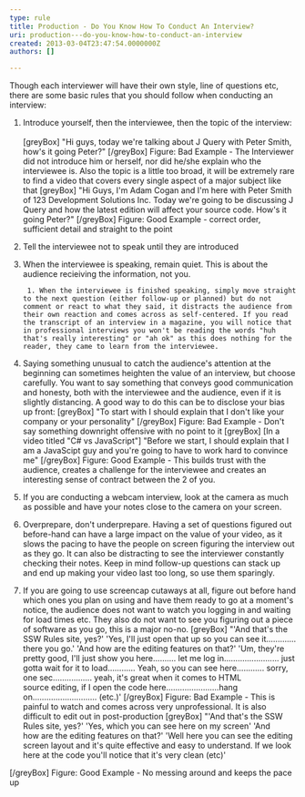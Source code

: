 ```yaml
---
type: rule
title: Production - Do You Know How To Conduct An Interview?
uri: production---do-you-know-how-to-conduct-an-interview
created: 2013-03-04T23:47:54.0000000Z
authors: []

---
```


Though each interviewer will have their own style, line of questions etc, there are some basic rules that you should follow when conducting an interview:
 
1. Introduce yourself, then the interviewee, then the topic of the interview: <br>      
    [greyBox]  "Hi guys, today we're talking about J Query with Peter Smith, how's it going Peter?"  [/greyBox]
Figure: Bad Example - The Interviewer did not introduce him or herself, nor did he/she explain who the interviewee is. Also the topic is a little too broad, it will be extremely rare to find a video that covers every single aspect of a major subject like that
    [greyBox]  "Hi Guys, I'm Adam Cogan and I'm here with Peter Smith of 123 Development Solutions Inc. Today we're going to be discussing J Query and how the latest edition will affect your source code. How's it going Peter?"
  [/greyBox]
 Figure: Good Example - correct order, sufficient detail and straight to the point
2. Tell the interviewee not to speak until they are introduced
3. When the interviewee is speaking, remain quiet. This is about the audience recieiving the information, not you.

        1. When the interviewee is finished speaking, simply move straight to the next question (either follow-up or planned) but do not comment or react to what they said, it distracts the audience from their own reaction and comes across as self-centered. If you read the transcript of an interview in a magazine, you will notice that in professional interviews you won't be reading the words "huh that's really interesting" or "ah ok" as this does nothing for the reader, they came to learn from the interviewee.
4. Saying something unusual to catch the audience's attention at the beginning can sometimes heighten the value of an interview, but choose carefully. You want to say something that conveys good communication and honesty, both with the interviewee and the audience, even if it is slightly distancing. A good way to do this can be to disclose your bias up front:
    [greyBox]  "To start with I should explain that I don't like your company or your personality"
  [/greyBox]
Figure: Bad Example - Don't say something downright offensive with no point to it
    [greyBox]  [In a video titled "C# vs JavaScript"] "Before we start, I should explain that I am a JavaScipt guy and you're going to have to work hard to convince me"
  [/greyBox]
Figure: Good Example - This builds trust with the audience, creates a challenge for the interviewee and creates an interesting sense of contract between the 2 of you.
5. If you are conducting a webcam interview, look at the camera as much as possible and have your notes close to the camera on your screen.
6. Overprepare, don't underprepare. Having a set of questions figured out before-hand can have a large impact on the value of your video, as it slows the pacing to have the people on screen figuring the interview out as they go. It can also be distracting to see the interviewer constantly checking their notes. Keep in mind follow-up questions can stack up and end up making your video last too long, so use them sparingly.
7. If you are going to use screencap cutaways at all, figure out before hand which ones you plan on using and have them ready to go at a moment's notice, the audience does not want to watch you logging in and waiting for load times etc. They also do not want to see you figuring out a piece of software as you go, this is a major no-no.
    [greyBox]  "'And that's the SSW Rules site, yes?'
'Yes, I'll just open that up so you can see it............. there you go.'
'And how are the editing features on that?'
'Um, they're pretty good, I'll just show you here.......... let me log in........................ just gotta wait for it to load............ Yeah, so you can see here............ sorry, one sec................. yeah, it's great when it comes to HTML source editing, if I open the code here.......................hang on............................ (etc.)'
  [/greyBox]
Figure: Bad Example - This is painful to watch and comes across very unprofessional. It is also difficult to edit out in post-production
    [greyBox]  "'And that's the SSW Rules site, yes?'
'Yes, which you can see here on my screen'
'And how are the editing features on that?'
'Well here you can see the editing screen layout and it's quite effective and easy to understand. If we look here at the code you'll notice that it's very clean (etc)'

  [/greyBox]
Figure: Good Example - No messing around and keeps the pace up

